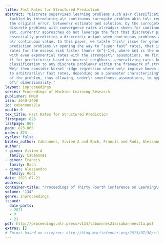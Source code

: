 ```yaml
---
title: Fast Rates for Structured Prediction
abstract: "Discrete supervised learning problems such as\r classification are often
  tackled by introducing a\r continuous surrogate problem akin to\r regression. Bounding
  the original error, between\r estimate and solution, by the surrogate error endows\r
  discrete problems with convergence rates already\r shown for continuous instances.
  Yet, current\r approaches do not leverage the fact that discrete\r problems are
  essentially predicting a discrete\r output when continuous problems are predicting
  a\r continuous value. In this paper, we tackle this\r issue for general structured
  prediction problems,\r opening the way to “super fast” rates, that is,\r convergence
  rates for the excess risk faster than\r $n^{-1}$, where $n$ is the number of observations,\r
  with even exponential rates with the strongest\r assumptions. We first illustrate
  it for predictors\r based on nearest neighbors, generalizing rates known\r for binary
  classification to any discrete problem\r within the framework of structured prediction.
  We\r then consider kernel ridge regression where we\r improve known rates in $n^{-1/4}$
  to arbitrarily\r fast rates, depending on a parameter characterizing\r the hardness
  of the problem, thus allowing, under\r smoothness assumptions, to bypass the curse
  of\r dimensionality."
layout: inproceedings
series: Proceedings of Machine Learning Research
publisher: PMLR
issn: 2640-3498
id: cabannnes21a
month: 0
tex_title: Fast Rates for Structured Prediction
firstpage: 823
lastpage: 865
page: 823-865
order: 823
cycles: false
bibtex_author: Cabannnes, Vivien A and Bach, Francis and Rudi, Alessandro
author:
- given: Vivien A
  family: Cabannnes
- given: Francis
  family: Bach
- given: Alessandro
  family: Rudi
date: 2021-07-21
address:
container-title: "Proceedings of Thirty Fourth Conference on Learning\r Theory"
volume: '134'
genre: inproceedings
issued:
  date-parts:
  - 2021
  - 7
  - 21
pdf: http://proceedings.mlr.press/v134/cabannnes21a/cabannnes21a.pdf
extras: []
# Format based on citeproc: http://blog.martinfenner.org/2013/07/30/citeproc-yaml-for-bibliographies/
---
```

